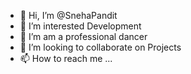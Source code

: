 - 👋 Hi, I’m @SnehaPandit
- 👀 I’m interested Development
- 🌱 I’m am a professional dancer
- 💞️ I’m looking to collaborate on Projects
- 📫 How to reach me ...

<!---
SnehaPandit10/SnehaPandit10 is a ✨ special ✨ repository because its `README.md` (this file) appears on your GitHub profile.
You can click the Preview link to take a look at your changes.
--->
